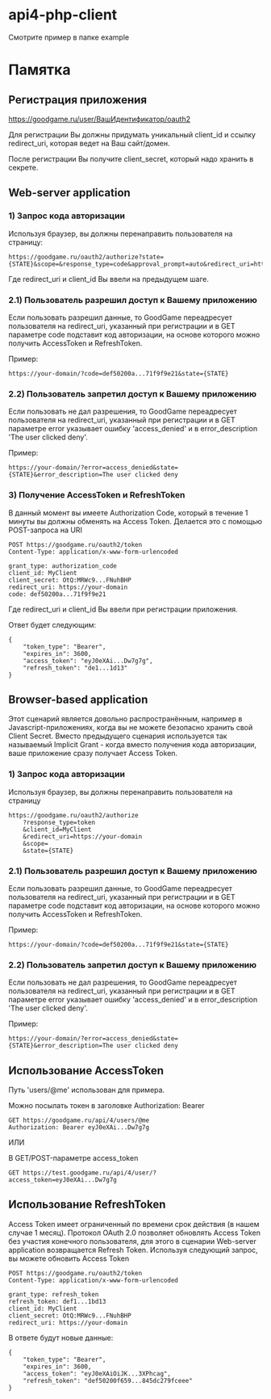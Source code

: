 # api4-php-client

Смотрите пример в папке example

# Памятка

## Регистрация приложения

https://goodgame.ru/user/ВашИдентификатор/oauth2

Для регистрации Вы должны придумать уникальный client_id и ссылку redirect_uri, которая ведет на Ваш сайт/домен.

После регистрации Вы получите client_secret, который надо хранить в секрете.

## Web-server application

### 1) Запрос кода авторизации

Используя браузер, вы должны перенаправить пользователя на страницу:

```
https://goodgame.ru/oauth2/authorize?state={STATE}&scope=&response_type=code&approval_prompt=auto&redirect_uri=https://...&client_id=MyClient
```

Где redirect_uri и client_id Вы ввели на предыдущем шаге.

### 2.1) Пользователь разрешил доступ к Вашему приложению

Если пользовать разрешил данные, то GoodGame переадресует пользователя на redirect_uri, указанный при регистрации и в
GET параметре code подставит код авторизации, на основе которого можно получить AccessToken и RefreshToken.

Пример:

```
https://your-domain/?code=def50200a...71f9f9e21&state={STATE}
```

### 2.2) Пользователь запретил доступ к Вашему приложению

Если пользовать не дал разрешения, то GoodGame переадресует пользователя на redirect_uri, указанный при регистрации и в GET
параметре error указывает ошибку 'access_denied' и в error_description 'The user clicked deny'.

Пример:

```
https://your-domain/?error=access_denied&state={STATE}&error_description=The user clicked deny
```

### 3) Получение AccessToken и RefreshToken

В данный момент вы имеете Authorization Code, который в течение 1 минуты вы должны обменять на Access Token. Делается это с помощью POST-запроса на URI

```
POST https://goodgame.ru/oauth2/token
Content-Type: application/x-www-form-urlencoded

grant_type: authorization_code
client_id: MyClient
client_secret: OtQ:MRWc9...FNuhBHP
redirect_uri: https://your-domain
code: def50200a...71f9f9e21
```

Где redirect_uri и client_id Вы ввели при регистрации приложения.

Ответ будет следующим:

```
{
    "token_type": "Bearer",
    "expires_in": 3600,
    "access_token": "eyJ0eXAi...Dw7g7g",
    "refresh_token": "de1...1d13"
}
```

## Browser-based application

Этот сценарий является довольно распространённым, например в Javascript-приложениях, когда вы не можете безопасно хранить свой Client Secret. Вместо предыдущего сценария используется так называемый Implicit Grant - когда вместо получения кода авторизации, ваше приложение сразу получает Access Token.

### 1) Запрос кода авторизации
   Используя браузер, вы должны перенаправить пользователя на страницу

```
https://goodgame.ru/oauth2/authorize
    ?response_type=token
    &client_id=MyClient
    &redirect_uri=https://your-domain
    &scope=
    &state={STATE}
```

### 2.1) Пользователь разрешил доступ к Вашему приложению

Если пользовать разрешил данные, то GoodGame переадресует пользователя на redirect_uri, указанный при регистрации и в
GET параметре code подставит код авторизации, на основе которого можно получить AccessToken и RefreshToken.

Пример:

```
https://your-domain/?code=def50200a...71f9f9e21&state={STATE}
```

### 2.2) Пользователь запретил доступ к Вашему приложению

Если пользовать не дал разрешения, то GoodGame переадресует пользователя на redirect_uri, указанный при регистрации и в GET
параметре error указывает ошибку 'access_denied' и в error_description 'The user clicked deny'.

Пример:

```
https://your-domain/?error=access_denied&state={STATE}&error_description=The user clicked deny
```

## Использование AccessToken

Путь 'users/@me' использован для примера.

Можно посылать токен в заголовке Authorization: Bearer

```
GET https://goodgame.ru/api/4/users/@me
Authorization: Bearer eyJ0eXAi...Dw7g7g
```

ИЛИ

В GET/POST-параметре access_token

```
GET https://test.goodgame.ru/api/4/user/?access_token=eyJ0eXAi...Dw7g7g
```

## Использование RefreshToken

Access Token имеет ограниченный по времени срок действия (в нашем случае 1 месяц). Протокол OAuth 2.0 позволяет
обновлять Access Token без участия конечного пользователя, для этого в сценарии Web-server application возвращается
Refresh Token. Используя следующий запрос, вы можете обновить Access Token

```
POST https://goodgame.ru/oauth2/token
Content-Type: application/x-www-form-urlencoded

grant_type: refresh_token
refresh_token: def1...1bd13
client_id: MyClient
client_secret: OtQ:MRWc9...FNuhBHP
redirect_uri: https://your-domain
```

В ответе будут новые данные:

```
{
    "token_type": "Bearer",
    "expires_in": 3600,
    "access_token": "eyJ0eXAiOiJK...3XPhcag",
    "refresh_token": "def50200f659...845dc279fceee"
}
```
